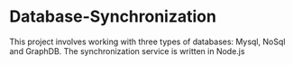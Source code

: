 # Database-Synchronization
This project involves working with three types of databases: Mysql, NoSql and GraphDB. The synchronization service is written in Node.js
